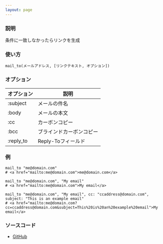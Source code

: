 ```yaml
---
layout: page
---
```

### 説明
条件に一致しなかったらリンクを生成

### 使い方
    mail_to(メールアドレス, [リンクテキスト, オプション])

### オプション

オプション     | 説明
------------ | -----
:subject     | メールの件名
:body        | メールの本文
:cc          | カーボンコピー
:bcc         | ブラインドカーボンコピー
:reply_to    | Reply-Toフィールド

### 例
    mail_to "me@domain.com"
    # <a href="mailto:me@domain.com">me@domain.com</a>

    mail_to "me@domain.com", "My email"
    # <a href="mailto:me@domain.com">My email</a>

    mail_to "me@domain.com", "My email", cc: "ccaddress@domain.com", subject: "This is an example email"
    # <a href="mailto:me@domain.com?cc=ccaddress@domain.com&subject=This%20is%20an%20example%20email">My email</a>

### ソースコード
* [GitHub](https://github.com/rails/rails/blob/f33d52c95217212cbacc8d5e44b5a8e3cdc6f5b3/actionview/lib/action_view/helpers/url_helper.rb#L482)